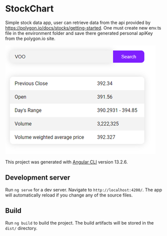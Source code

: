# StockChart

Simple stock data app, user can retrieve data from the api provided by https://polygon.io/docs/stocks/getting-started. One must create new env.ts file in the environment folder and save there generated personal apiKey from the polygon.io site.

![Simple stock application](/src/stockChart.png)

This project was generated with [Angular CLI](https://github.com/angular/angular-cli) version 13.2.6.

## Development server

Run `ng serve` for a dev server. Navigate to `http://localhost:4200/`. The app will automatically reload if you change any of the source files.

## Build

Run `ng build` to build the project. The build artifacts will be stored in the `dist/` directory.
